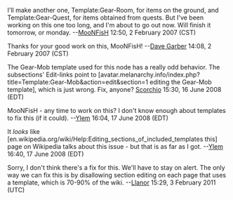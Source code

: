 I'll make another one, Template:Gear-Room, for items on the ground, and
Template:Gear-Quest, for items obtained from quests. But I've been
working on this one too long, and I'm about to go out now. Will finish
it tomorrow, or monday. --[MooNFisH](User:MooNFisH.md "wikilink") 12:50,
2 February 2007 (CST)

Thanks for your good work on this, MooNFisH! --[Dave
Garber](User:DaveGarber1975.md "wikilink") 14:08, 2 February 2007 (CST)

The Gear-Mob template used for this node has a really odd behavior. The
subsections' Edit-links point to
\[avatar.melanarchy.info/index.php?title=Template:Gear-Mob&action=edit&section=1
editing the Gear-Mob template\], which is just wrong. Fix, anyone?
[Scorchio](User:Scorchio.md "wikilink") 15:30, 16 June 2008 (EDT)

MooNFisH - any time to work on this? I don't know enough about templates
to fix this (if it could). --[Ylem](User:Ylem.md "wikilink") 16:04, 17
June 2008 (EDT)

It *looks* like
\[en.wikipedia.org/wiki/Help:Editing_sections_of_included_templates
this\] page on Wikipedia talks about this issue - but that is as far as
I got. --[Ylem](User:Ylem.md "wikilink") 16:40, 17 June 2008 (EDT)

Sorry, I don't think there's a fix for this. We'll have to stay on
alert. The only way we can fix this is by disallowing section editing on
each page that uses a template, which is 70-90% of the wiki.
--[Llanor](User:MooNFisH.md "wikilink") 15:29, 3 February 2011 (UTC)
